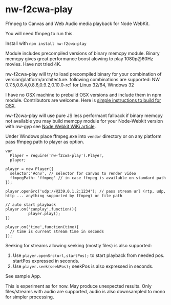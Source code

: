 nw-f2cwa-play
=============

Ffmpeg to Canvas and Web Audio media playback for Node WebKit.


You will need ffmpeg to run this.

Install with 
 `npm install nw-f2cwa-play`

 Module includes precompiled versions of binary memcpy module.
 Binary memcpy gives great performance boost alowing to play 1080p@60Hz movies.
 Have not tried 4K.
 
 nw-f2cwa-play will try to load precompiled binary for your combination of version/platform/architecture.
 following combinations are supported:
 NW 0.7.5,0.8.4,0.8.6,0.9.2,0.10.0-rc1 for Linux 32/64, Windows 32
 
 I have no OSX machine to prebuild OSX versions and include them in npm module.
 Contributors are welcome. Here is  [simple instructions to build for OSX](https://gist.github.com/xdenser/817dc03dd5d36a9004fe).
 
 nw-f2cwa-play will use pure JS less performant fallback if binary memcpy not available
 you may build memcpy module for your Node-Webkit version with nw-gyp
 see [Node Webkit WiKi article](https://github.com/rogerwang/node-webkit/wiki/Build-native-modules-with-nw-gyp).
 
 
Under Windows place ffmpeg.exe into `vendor` directory or
on any platform pass ffmpeg path to player as option.

```
var
  Player = require('nw-f2cwa-play').Player,
  player;

player = new Player({
  selector:'#cnv', // selector for canvas to render video
  ffmpegPath: 'ffmpeg' // in case ffmpeg is available on standard path
});

player.openSrc('udp://@239.0.1.2:1234'); // pass stream url (rtp, udp, http ... anything supported by ffmpeg) or file path

// auto start playback
player.on('canplay',function(){
          player.play();
})

player.on('time',function(time){
  // time is current stream time in seconds
});

```


Seeking for streams allowing seeking (mostly files) is also supported:

1. Use `player.openSrc(url,startPos);` to start playback from needed pos. startPos expressed in seconds.
2. Use `player.seek(seekPos);` seekPos is also expressed in seconds.


See sample App.

This is experiment as for now. May produce unexpected results.
Only files/streams with audio are supported, audio is also downsampled to mono for simpler processing.
